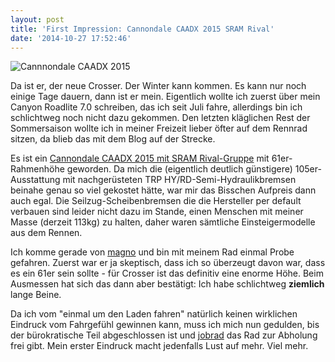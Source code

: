 ```yaml
---
layout: post
title: 'First Impression: Cannondale CAADX 2015 SRAM Rival'
date: '2014-10-27 17:52:46'
---
```


![Cannnondale CAADX 2015](/content/images/2014/10/IMG_20141027_181054.jpg)

Da ist er, der neue Crosser. Der Winter kann kommen. Es kann nur noch einige Tage dauern, dann ist er mein. Eigentlich wollte ich zuerst über mein Canyon Roadlite 7.0 schreiben, das ich seit Juli fahre, allerdings bin ich schlichtweg noch nicht dazu gekommen. Den letzten kläglichen Rest der Sommersaison wollte ich in meiner Freizeit lieber öfter auf dem Rennrad sitzen, da blieb das mit dem Blog auf der Strecke.

Es ist ein [Cannondale CAADX 2015 mit SRAM Rival-Gruppe](http://www.cannondale.com/eur_de/2015/bikes/road/cyclocross/caadx/caadx-sram-rival-disc) mit 61er-Rahmenhöhe geworden. Da mich die (eigentlich deutlich günstigere) 105er-Ausstattung mit nachgerüsteten TRP HY/RD-Semi-Hydraulikbremsen beinahe genau so viel gekostet hätte, war mir das Bisschen Aufpreis dann auch egal. Die Seilzug-Scheibenbremsen die die Hersteller per default verbauen sind leider nicht dazu im Stande, einen Menschen mit meiner Masse (derzeit 113kg) zu halten, daher waren sämtliche Einsteigermodelle aus dem Rennen. 

Ich komme gerade von [magno](http://magno.de) und bin mit meinem Rad einmal Probe gefahren. Zuerst war er ja skeptisch, dass ich so überzeugt davon war, dass es ein 61er sein sollte - für Crosser ist das definitiv eine enorme Höhe. Beim Ausmessen hat sich das dann aber bestätigt: Ich habe schlichtweg **ziemlich** lange Beine. 

Da ich vom "einmal um den Laden fahren" natürlich keinen wirklichen Eindruck vom Fahrgefühl gewinnen kann, muss ich mich nun gedulden, bis der bürokratische Teil abgeschlossen ist und [jobrad](http://www.jobrad.org) das Rad zur Abholung frei gibt. Mein erster Eindruck macht jedenfalls Lust auf mehr. Viel mehr. 